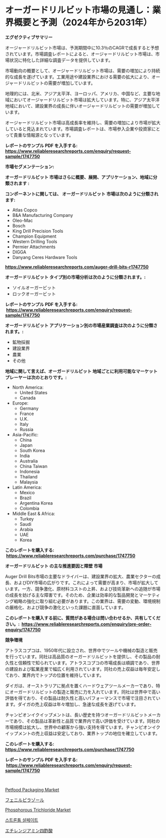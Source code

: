 <p><h1>オーガードリルビット市場の見通し：業界概要と予測（2024年から2031年）</h1></p><p><strong>エグゼクティブサマリー</strong></p>
<p><p>オージャードリルビット市場は、予測期間中に10.3％のCAGRで成長すると予想されています。市場調査レポートによると、オージャードリルビット市場は、市場状況に特化した詳細な調査データを提供しています。</p><p>市場動向の概要として、オージャードリルビット市場は、需要の増加により持続的な成長を遂げています。工業用途や建設業界における需要の拡大により、オージャードリルビットの需要が増加しています。</p><p>地理的には、北米、アジア太平洋、ヨーロッパ、アメリカ、中国など、主要な地域においてオージャードリルビット市場は拡大しています。特に、アジア太平洋地域において、建設業界の成長に伴いオージャードリルビットの需要が増加しています。</p><p>オージャードリルビット市場は高成長率を維持し、需要の増加により市場が拡大していると見込まれています。市場調査レポートは、市場参入企業や投資家にとって貴重な情報源となっています。</p></p>
<p><strong>レポートのサンプル PDF を入手する: <a href="https://www.reliableresearchreports.com/enquiry/request-sample/1747750">https://www.reliableresearchreports.com/enquiry/request-sample/1747750</a></strong></p>
<p><strong>市場セグメンテーション:</strong></p>
<p><strong> オーガードリルビット 市場はさらに概要、展開、アプリケーション、地域に分類されます :</strong></p>
<p><strong>コンポーネントに関しては、 オーガードリルビット 市場は次のように分類されます: &nbsp;</strong></p>
<p><ul><li>Atlas Copco</li><li>B&A Manufacturing Company</li><li>Oleo-Mac</li><li>Bosch</li><li>King Drill Precision Tools</li><li>Champion Equipment</li><li>Western Drilling Tools</li><li>Permier Attachments</li><li>DIGGA</li><li>Danyang Ceres Hardware Tools</li></ul></p>
<p><strong><a href="https://www.reliableresearchreports.com/auger-drill-bits-r1747750">https://www.reliableresearchreports.com/auger-drill-bits-r1747750</a></strong></p>
<p><strong> オーガードリルビット タイプ別の市場分析は次のように分類されます。:</strong></p>
<p><ul><li>ソイルオーガービット</li><li>ロックオーガービット</li></ul></p>
<p><strong>レポートのサンプル PDF を入手する: &nbsp;<a href="https://www.reliableresearchreports.com/enquiry/request-sample/1747750">https://www.reliableresearchreports.com/enquiry/request-sample/1747750</a></strong></p>
<p><strong> オーガードリルビット アプリケーション別の市場産業調査は次のように分類されます。:</strong></p>
<p><ul><li>鉱物採掘</li><li>建設業界</li><li>農業</li><li>その他</li></ul></p>
<p><strong>地域に関して言えば、オーガードリルビット 地域ごとに利用可能なマーケットプレーヤーは次のとおりです。:</strong></p>
<p><ul>
    <li>
        North America:
        <ul>
            <li>United States</li>
            <li>Canada</li>
        </ul>
    </li>
    <li>
        Europe:
        <ul>
            <li>Germany</li>
            <li>France</li>
            <li>U.K.</li>
            <li>Italy</li>
            <li>Russia</li>
        </ul>
    </li>
    <li>
        Asia-Pacific:
        <ul>
            <li>China</li>
            <li>Japan</li>
            <li>South Korea</li>
            <li>India</li>
            <li>Australia</li>
            <li>China Taiwan</li>
            <li>Indonesia</li>
            <li>Thailand</li>
            <li>Malaysia</li>
        </ul>
    </li>
    <li>
        Latin America:
        <ul>
            <li>Mexico</li>
            <li>Brazil</li>
            <li>Argentina Korea</li>
            <li>Colombia</li>
        </ul>
    </li>
    <li>
        Middle East & Africa:
        <ul>
            <li>Turkey</li>
            <li>Saudi</li>
            <li>Arabia</li>
            <li>UAE</li>
            <li>Korea</li>
        </ul>
    </li>
    </ul></p>
<p><strong>このレポートを購入する: &nbsp;<a href="https://www.reliableresearchreports.com/purchase/1747750">https://www.reliableresearchreports.com/purchase/1747750</a></strong></p>
<p><strong>オーガードリルビット の主な推進要因と障壁 市場</strong></p>
<p><p>Auger Drill Bits市場の主要なドライバーは、建設業界の拡大、農業セクターの成長、およびDIY市場の広がりです。これによって需要が高まり、市場が拡大しています。一方、競争激化、原材料コストの上昇、および技術革新への追随が市場の成長を妨げる主な障害です。そのため、企業は効率的な製品開発とマーケティング戦略の強化に取り組む必要があります。この業界は、需要の変動、環境規制の厳格化、および競争の激化といった課題に直面しています。</p></p>
<p><strong>このレポートを購入する前に、質問がある場合は問い合わせるか、共有してください。:&nbsp; <a href="https://www.reliableresearchreports.com/enquiry/pre-order-enquiry/1747750">https://www.reliableresearchreports.com/enquiry/pre-order-enquiry/1747750</a></strong></p>
<p><strong>競争環境</strong></p>
<p><p>アトラスコプコは、1950年代に設立され、世界中でツールや機械の製造と販売を行っています。同社は高品質のオーガードリルビットを提供し、その製品の耐久性と信頼性で知られています。アトラスコプコの市場成長は順調であり、世界の建設および鉱業産業で幅広く利用されています。同社の売上収益は毎年安定しており、業界内でトップの位置を維持しています。</p><p>ダイガは、オーストラリアに拠点を置くハードウェアツールメーカーであり、特にオーガードリルビットの製造と販売に力を入れています。同社は世界中で高い評価を得ており、その製品は耐久性と高いパフォーマンスで市場で注目されています。ダイガの売上収益は年々増加し、急速な成長を遂げています。</p><p>チャンピオンイクイップメントは、長い歴史を持つオーガードリルビットメーカーであり、その製品は革新性と品質で業界内で高い評価を受けています。同社の市場規模は拡大し、世界中の顧客から強い支持を得ています。チャンピオンイクイップメントの売上収益は安定しており、業界トップの地位を確立しています。</p></p>
<p><strong>このレポートを購入する: &nbsp; <a href="https://www.reliableresearchreports.com/purchase/1747750">https://www.reliableresearchreports.com/purchase/1747750</a></strong></p>
<p><strong>レポートのサンプル PDF を入手する: &nbsp;<a href="https://www.reliableresearchreports.com/enquiry/request-sample/1747750">https://www.reliableresearchreports.com/enquiry/request-sample/1747750</a></strong><strong></strong></p>
<p>&nbsp;</p>
<p><p><a href="https://www.linkedin.com/pulse/petfood-packaging-market-size-global-industry-overview-t3hre?trackingId=d4DNd4p9NaEB2KSu%2B%2Bgqng%3D%3D">Petfood Packaging Market</a></p><p><a href="https://github.com/lily-u-genius/Market-Research-Report-List-1/blob/main/492900925678.md">フェニルピラゾール</a></p><p><a href="https://www.linkedin.com/pulse/phosphorous-trichloride-market-insights-players-forecast-fdsqe?trackingId=BhdhQUh8fmnMDJ8ZtunHRQ%3D%3D">Phosphorous Trichloride Market</a></p><p><a href="https://github.com/OwenHamiytll568745/Market-Research-Report-List-1/blob/main/161781523318.md">스트론튬 설페이트</a></p><p><a href="https://github.com/dandier2003/Market-Research-Report-List-1/blob/main/671007525677.md">エチレンジアミン四酢酸</a></p></p>
